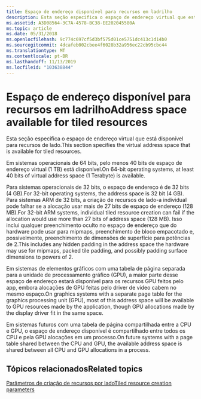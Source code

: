 ```yaml
---
title: Espaço de endereço disponível para recursos em ladrilho
description: Esta seção especifica o espaço de endereço virtual que está disponível para recursos de lado.
ms.assetid: A3D08564-3C7A-4578-BC38-EE202045580A
ms.topic: article
ms.date: 05/31/2018
ms.openlocfilehash: 9c774c697cf5d3bf575d01ce5751dc413c1d14b0
ms.sourcegitcommit: 4dcafeb002cbee4f6028b32a956ec22cb95cbc44
ms.translationtype: MT
ms.contentlocale: pt-BR
ms.lasthandoff: 11/13/2019
ms.locfileid: "103638844"
---
```

# <a name="address-space-available-for-tiled-resources"></a><span data-ttu-id="a782c-103">Espaço de endereço disponível para recursos em ladrilho</span><span class="sxs-lookup"><span data-stu-id="a782c-103">Address space available for tiled resources</span></span>

<span data-ttu-id="a782c-104">Esta seção especifica o espaço de endereço virtual que está disponível para recursos de lado.</span><span class="sxs-lookup"><span data-stu-id="a782c-104">This section specifies the virtual address space that is available for tiled resources.</span></span>

<span data-ttu-id="a782c-105">Em sistemas operacionais de 64 bits, pelo menos 40 bits de espaço de endereço virtual (1 TB) está disponível.</span><span class="sxs-lookup"><span data-stu-id="a782c-105">On 64-bit operating systems, at least 40 bits of virtual address space (1 Terabyte) is available.</span></span>

<span data-ttu-id="a782c-106">Para sistemas operacionais de 32 bits, o espaço de endereço é de 32 bits (4 GB).</span><span class="sxs-lookup"><span data-stu-id="a782c-106">For 32-bit operating systems, the address space is 32 bit (4 GB).</span></span> <span data-ttu-id="a782c-107">Para sistemas ARM de 32 bits, a criação de recursos de lado-a individual pode falhar se a alocação usar mais de 27 bits de espaço de endereço (128 MB).</span><span class="sxs-lookup"><span data-stu-id="a782c-107">For 32-bit ARM systems, individual tiled resource creation can fail if the allocation would use more than 27 bits of address space (128 MB).</span></span> <span data-ttu-id="a782c-108">Isso inclui qualquer preenchimento oculto no espaço de endereço que do hardware pode usar para mipmaps, preenchimento de bloco empacotado e, possivelmente, preenchimento de dimensões de superfície para potências de 2.</span><span class="sxs-lookup"><span data-stu-id="a782c-108">This includes any hidden padding in the address space the hardware may use for mipmaps, packed tile padding, and possibly padding surface dimensions to powers of 2.</span></span>

<span data-ttu-id="a782c-109">Em sistemas de elementos gráficos com uma tabela de página separada para a unidade de processamento gráfico (GPU), a maior parte desse espaço de endereço estará disponível para os recursos GPU feitos pelo app, embora alocações de GPU feitas pelo driver de vídeo cabem no mesmo espaço.</span><span class="sxs-lookup"><span data-stu-id="a782c-109">On graphics systems with a separate page table for the graphics processing unit (GPU), most of this address space will be available to GPU resources made by the application, though GPU allocations made by the display driver fit in the same space.</span></span>

<span data-ttu-id="a782c-110">Em sistemas futuros com uma tabela de página compartilhada entre a CPU e GPU, o espaço de endereço disponível é compartilhado entre todos os CPU e pela GPU alocações em um processo.</span><span class="sxs-lookup"><span data-stu-id="a782c-110">On future systems with a page table shared between the CPU and GPU, the available address space is shared between all CPU and GPU allocations in a process.</span></span>

## <a name="related-topics"></a><span data-ttu-id="a782c-111">Tópicos relacionados</span><span class="sxs-lookup"><span data-stu-id="a782c-111">Related topics</span></span>

<dl> <dt>

[<span data-ttu-id="a782c-112">Parâmetros de criação de recursos por lado</span><span class="sxs-lookup"><span data-stu-id="a782c-112">Tiled resource creation parameters</span></span>](tiled-resource-creation-parameters.md)
</dt> </dl>

 

 




